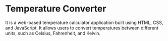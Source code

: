# Temperature Converter
It is a web-based temperature calculator application built using HTML, CSS, and JavaScript. It allows users to convert temperatures between different units, such as Celsius, Fahrenheit, and Kelvin.
